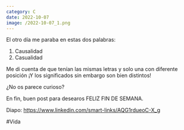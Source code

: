 ```yaml
--- 
category: C 
date: 2022-10-07 
image: /2022-10-07_1.png 
--- 
```


El otro día me paraba en estas dos palabras:

1) Causalidad
2) Casualidad

Me di cuenta de que tenían las mismas letras y solo una con diferente posición ¡Y los significados sin embargo son bien distintos!

¿No os parece curioso?

En fin, buen post para desearos FELIZ FIN DE SEMANA.

Diapo: https://www.linkedin.com/smart-links/AQG1rdueoC-X_g

#Vida